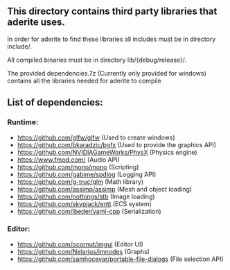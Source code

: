 ## This directory contains third party libraries that aderite uses.


In order for aderite to find these libraries all includes must be in directory include/.

All compiled binaries must be in directory lib/{debug/release}/.

The provided dependencies.7z (Currently only provided for windows) contains all the libraries needed for aderite to compile

## List of dependencies:
### Runtime:
- https://github.com/glfw/glfw  (Used to create windows)
- https://github.com/bkaradzic/bgfx (Used to provide the graphics API)
- https://github.com/NVIDIAGameWorks/PhysX (Physics engine)
- https://www.fmod.com/ (Audio API)
- https://github.com/mono/mono (Scripting)
- https://github.com/gabime/spdlog (Logging API)
- https://github.com/g-truc/glm (Math library)
- https://github.com/assimp/assimp (Mesh and object loading)
- https://github.com/nothings/stb (Image loading)
- https://github.com/skypjack/entt (ECS system)
- https://github.com/jbeder/yaml-cpp (Serialization)

### Editor:
- https://github.com/ocornut/imgui (Editor UI)
- https://github.com/Nelarius/imnodes (Graphs)
- https://github.com/samhocevar/portable-file-dialogs (File selection API)